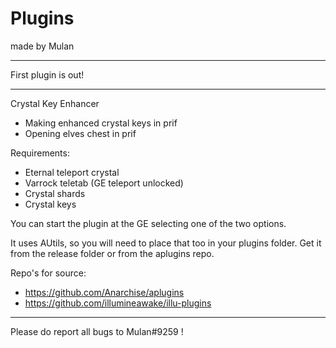 # Plugins

made by Mulan

---

First plugin is out!

---
Crystal Key Enhancer
- Making enhanced crystal keys in prif
- Opening elves chest in prif

Requirements:
- Eternal teleport crystal
- Varrock teletab (GE teleport unlocked)
- Crystal shards
- Crystal keys


You can start the plugin at the GE selecting one of the two options.

It uses AUtils, so you will need to place that too in your plugins folder.
Get it from the release folder or from the aplugins repo.


Repo's for source: 
- https://github.com/Anarchise/aplugins
- https://github.com/illumineawake/illu-plugins

---
Please do report all bugs to Mulan#9259 !
